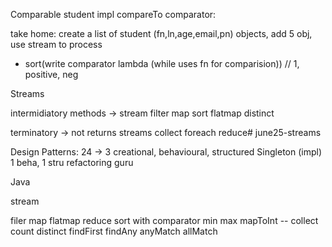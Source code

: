 Comparable student impl compareTo
comparator:

take home:
create a list of student (fn,ln,age,email,pn) objects, add 5 obj, use stream to process
- sort(write comparator lambda (while uses fn for comparision)) // 1, positive, neg

Streams

intermidiatory methods -> stream
filter
map
sort
flatmap
distinct


terminatory -> not returns streams
collect
foreach
reduce# june25-streams

Design Patterns: 24 -> 3 creational, behavioural, structured 
Singleton (impl) 1 beha, 1 stru
refactoring guru

Java


stream

filer
map
flatmap
reduce
sort with comparator
min
max
mapToInt --
collect
count
distinct
findFirst
findAny
anyMatch
allMatch